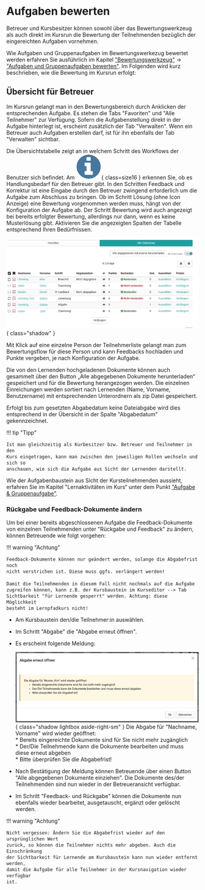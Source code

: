 # Aufgaben bewerten

Betreuer und Kursbesitzer können sowohl über das Bewertungswerkzeug als auch
direkt im Kursrun die Bewertung der Teilnehmenden bezüglich der eingereichten
Aufgaben vornehmen.

Wie Aufgaben und Gruppenaufgaben im Bewertungswerkezug bewertet werden erfahren Sie ausführlich im Kapitel ["Bewertungswerkzeug"](Assessment_tool_overview.de.md) → ["Aufgaben und Gruppenaufgaben bewerten"](Assessing_tasks_and_group_tasks.de.md). Im Folgenden wird kurz beschrieben, wie die Bewertung im Kursrun erfolgt:

## Übersicht für Betreuer

Im Kursrun gelangt man in den Bewertungsbereich durch Anklicken der
entsprechenden Aufgabe. Es stehen die Tabs "Favoriten" und "Alle Teilnehmer"
zur Verfügung. Sofern die Aufgabenstellung direkt in der Aufgabe hinterlegt
ist, erscheint zusätzlich der Tab "Verwalten". Wenn ein Betreuer auch Aufgaben
erstellen darf, ist für ihn ebenfalls der Tab "Verwalten" sichtbar.

Die Übersichtstabelle zeigt an in welchem Schritt des Workflows der Benutzer
sich befindet. Am ![Handlungsbedarf](assets/action_needed.png){ class=size16 }
erkennen Sie, ob es Handlungsbedarf für den Betreuer gibt. In den Schritten
Feedback und Korrektur ist eine Eingabe durch den Betreuer zwingend
erforderlich um die Aufgabe zum Abschluss zu bringen. Ob im Schritt Lösung
(ohne Icon Anzeige) eine Bewertung vorgenommen werden muss, hängt von der
Konfiguration der Aufgabe ab. Der Schritt Bewertung wird auch angezeigt bei
bereits erfolgter Bewertung, allerdings nur dann, wenn es keine Musterlösung
gibt. Aktivieren Sie die angezeigten Spalten der Tabelle entsprechend Ihren
Bedürfnissen.

![Übersicht Status der Teilnehmenden](assets/task_correction_DE.png){ class="shadow" }

Mit Klick auf eine einzelne Person der Teilnehmerliste gelangt man zum
Bewertungsflow für diese Person und kann Feedbacks hochladen und Punkte
vergeben, je nach Konfiguration der Aufgabe.

Die von den Lernenden hochgeladenen Dokumente können auch gesammelt über den
Button „Alle abgegebenen Dokumente herunterladen“ gespeichert und für die
Bewertung herangezogen werden. Die einzelnen Einreichungen werden sortiert
nach Lernenden (Name, Vorname, Benutzername) mit entsprechenden Unterordnern
als zip Datei gespeichert.

Erfolgt bis zum gesetzten Abgabedatum keine Dateiabgabe wird dies entsprechend
in der Übersicht in der Spalte "Abgabedatum" gekennzeichnet.

!!! tip "Tipp"

    Ist man gleichzeitig als Kurbesitzer bzw. Betreuer und Teilnehmer in den
    Kurs eingetragen, kann man zwischen den jeweiligen Rollen wechseln und sich so
    anschauen, wie sich die Aufgabe aus Sicht der Lernenden darstellt.

Wie der Aufgabenbaustein aus Sicht der Kursteilnehmenden aussieht, erfahren
Sie im Kapitel "Lernaktivitäten im Kurs“ unter dem Punkt ["Aufgabe &
Gruppenaufgabe"](../learningresources/Course_Elements.de.md).

### Rückgabe und Feedback-Dokumente ändern

Um bei einer bereits abgeschlossenen Aufgabe die Feedback-Dokumente von
einzelnen Teilnehmenden unter "Rückgabe und Feedback" zu ändern, können Betreuende
wie folgt vorgehen:

!!! warning "Achtung"

    Feedback-Dokumente können nur geändert werden, solange die Abgabefrist noch
    nicht verstrichen ist. Diese muss ggfs. verlängert werden!

    Damit die Teilnehmenden in diesem Fall nicht nochmals auf die Aufgabe
    zugreifen können, kann z.B. der Kursbaustein im Kurseditor --> Tab
    Sichtbarkeit "für Lernende gesperrt" werden. Achtung: diese Möglichkeit
    besteht im Lernpfadkurs nicht!

- Am Kursbaustein den/die Teilnehmer:in auswählen.
- Im Schritt "Abgabe" die "Abgabe erneut öffnen".
- Es erscheint folgende Meldung:

    ![Abgabe erneut öffnen](assets/Task_reopen_submission_de.png){ class="shadow lightbox aside-right-sm" }
    Die Abgabe für "Nachname, Vorname" wird wieder geöffnet:<br>
        * Bereits eingereichte Dokumente sind für Sie nicht mehr zugänglich<br>
        * Der/Die Teilnehmende kann die Dokumente bearbeiten und muss diese erneut abgeben<br>
        * Bitte überprüfen Sie die Abgabefrist!

- Nach Bestätigung der Meldung können Betreuende über einen Button "Alle abgegebenen Dokumente einziehen". Die Dokumente des/der Teilnehmenden sind nun wieder in der Betreueransicht verfügbar.
- Im Schritt "Feedback- und Rückgabe" können die Dokumente nun ebenfalls wieder bearbeitet, ausgetauscht, ergänzt oder gelöscht werden.

!!! warning "Achtung"

    Nicht vergessen: Ändern Sie die Abgabefrist wieder auf den ursprünglichen Wert
    zurück, so können die Teilnehmer nichts mehr abgeben. Auch die Einschränkung
    der Sichtbarkeit für Lernende am Kursbaustein kann nun wieder entfernt werden,
    damit die Aufgabe für alle Teilnehmer in der Kursnavigation wieder verfügbar
    ist.
